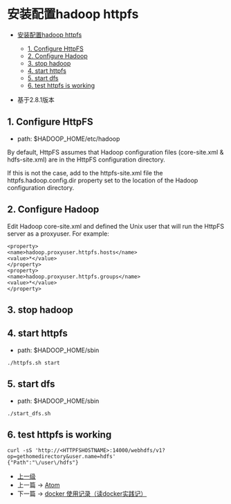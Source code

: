 # 安装配置hadoop httpfs

* [安装配置hadoop httpfs](#安装配置hadoop-httpfs)
	* [1. Configure HttpFS](#1-configure-httpfs)
	* [2. Configure Hadoop](#2-configure-hadoop)
	* [3. stop hadoop](#3-stop-hadoop)
	* [4. start httpfs](#4-start-httpfs)
	* [5. start dfs](#5-start-dfs)
	* [6. test httpfs is working](#6-test-httpfs-is-working)


* 基于2.8.1版本

## 1. Configure HttpFS

* path:   $HADOOP_HOME/etc/hadoop

By default, HttpFS assumes that Hadoop configuration files (core-site.xml & hdfs-site.xml) are in the HttpFS configuration directory.

If this is not the case, add to the httpfs-site.xml file the httpfs.hadoop.config.dir property set to the location of the Hadoop configuration directory.

## 2. Configure Hadoop

Edit Hadoop core-site.xml and defined the Unix user that will run the HttpFS server as a proxyuser. For example:

```
<property>
<name>hadoop.proxyuser.httpfs.hosts</name>
<value>*</value>
</property>
<property>
<name>hadoop.proxyuser.httpfs.groups</name>
<value>*</value>
</property>
```

## 3. stop hadoop

## 4. start httpfs

* path: $HADOOP_HOME/sbin

```shell
./httpfs.sh start
```

## 5. start dfs

* path: $HADOOP_HOME/sbin

```shell
./start_dfs.sh
```

## 6. test httpfs is working

```shell
curl -sS 'http://<HTTPFSHOSTNAME>:14000/webhdfs/v1?op=gethomedirectory&user.name=hdfs'
{"Path":"\/user\/hdfs"}
```


- [上一级](README.md)
- 上一篇 -> [Atom](atom.md)
- 下一篇 -> [docker 使用记录（读docker实践记）](docker.md)

